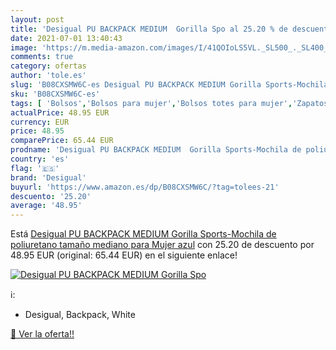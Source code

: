 ```yaml
---
layout: post
title: 'Desigual PU BACKPACK MEDIUM  Gorilla Spo al 25.20 % de descuento'
date: 2021-07-01 13:40:43
image: 'https://m.media-amazon.com/images/I/41QOIoLS5VL._SL500_._SL400_.jpg'
comments: true
category: ofertas
author: 'tole.es'
slug: 'B08CXSMW6C-es Desigual PU BACKPACK MEDIUM Gorilla Sports-Mochila de...'
sku: 'B08CXSMW6C-es'
tags: [ 'Bolsos','Bolsos para mujer','Bolsos totes para mujer','Zapatos y complementos','backpack','desigual', ]
actualPrice: 48.95 EUR
currency: EUR
price: 48.95
comparePrice: 65.44 EUR
prodname: 'Desigual PU BACKPACK MEDIUM  Gorilla Sports-Mochila de poliuretano  tamaño mediano  para Mujer  azul'
country: 'es'
flag: '🇪🇸'
brand: 'Desigual'
buyurl: 'https://www.amazon.es/dp/B08CXSMW6C/?tag=tolees-21'
descuento: '25.20'
average: '48.95'
---
```


Está [Desigual PU BACKPACK MEDIUM  Gorilla Sports-Mochila de poliuretano  tamaño mediano  para Mujer  azul](https://www.amazon.es/dp/B08CXSMW6C/?tag=tolees-21) con 25.20 de descuento por 48.95 EUR (original: 65.44 EUR) en el siguiente enlace!

[![Desigual PU BACKPACK MEDIUM  Gorilla Spo](https://m.media-amazon.com/images/I/41QOIoLS5VL._SL500_._SL400_.jpg)](https://www.amazon.es/dp/B08CXSMW6C/?tag=tolees-21)

ℹ️:

- Desigual, Backpack, White

[🛒 Ver la oferta!!](https://www.amazon.es/dp/B08CXSMW6C/?tag=tolees-21)

